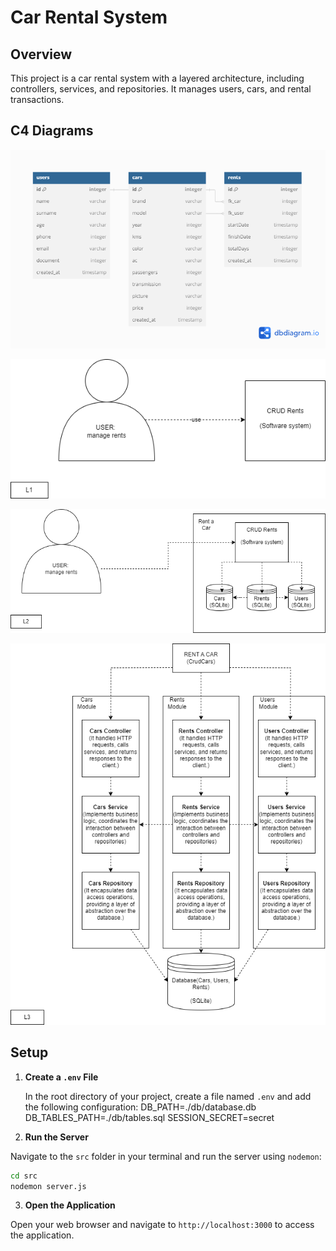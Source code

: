 # Car Rental System

## Overview
This project is a car rental system with a layered architecture, including controllers, services, and repositories. It manages users, cars, and rental transactions.

## C4 Diagrams

![Diagram](./public/diagrama.png)

![L1](./public/level1.drawio.png)

![L2](./public//level2.drawio.png)

![L3](./public/level3.drawio.png)


## Setup

1. **Create a `.env` File**

   In the root directory of your project, create a file named `.env` and add the following configuration:
    DB_PATH=./db/database.db
    DB_TABLES_PATH=./db/tables.sql
    SESSION_SECRET=secret

2. **Run the Server**

Navigate to the `src` folder in your terminal and run the server using `nodemon`:

```bash
cd src
nodemon server.js    
```

3. **Open the Application**

Open your web browser and navigate to `http://localhost:3000` to access the application.

